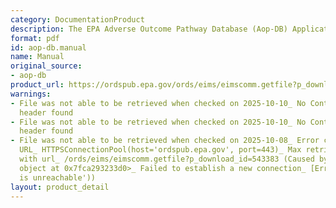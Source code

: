 ```yaml
---
category: DocumentationProduct
description: The EPA Adverse Outcome Pathway Database (Aop-DB) Application User Manual
format: pdf
id: aop-db.manual
name: Manual
original_source:
- aop-db
product_url: https://ordspub.epa.gov/ords/eims/eimscomm.getfile?p_download_id=543383
warnings:
- File was not able to be retrieved when checked on 2025-10-10_ No Content-Length
  header found
- File was not able to be retrieved when checked on 2025-10-10_ No Content-Length
  header found
- File was not able to be retrieved when checked on 2025-10-08_ Error connecting to
  URL_ HTTPSConnectionPool(host='ordspub.epa.gov', port=443)_ Max retries exceeded
  with url_ /ords/eims/eimscomm.getfile?p_download_id=543383 (Caused by NewConnectionError('<urllib3.connection.HTTPSConnection
  object at 0x7fca293233d0>_ Failed to establish a new connection_ [Errno 101] Network
  is unreachable'))
layout: product_detail
---
```

